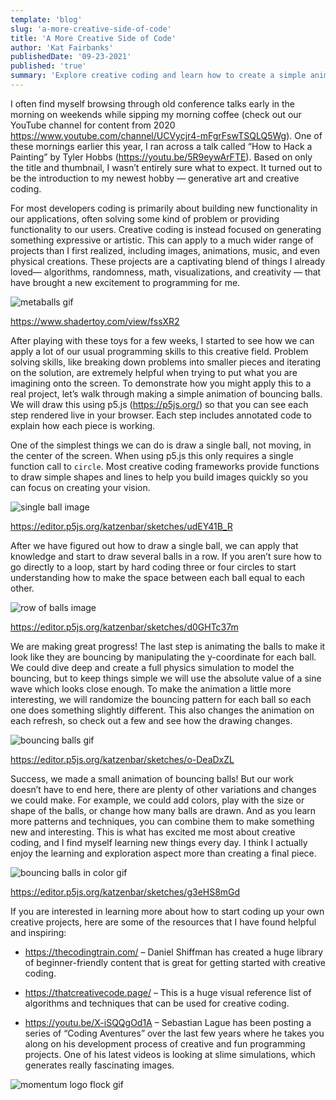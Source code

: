 ```yaml
---
template: 'blog'
slug: 'a-more-creative-side-of-code'
title: 'A More Creative Side of Code'
author: 'Kat Fairbanks'
publishedDate: '09-23-2021'
published: 'true'
summary: 'Explore creative coding and learn how to create a simple animation using p5.js.'
---
```


I often find myself browsing through old conference talks early in the morning on weekends while sipping my morning coffee (check out our YouTube channel for content from 2020 https://www.youtube.com/channel/UCVycjr4-mFgrFswTSQLQ5Wg). One of these mornings earlier this year, I ran across a talk called “How to Hack a Painting” by Tyler Hobbs (https://youtu.be/5R9eywArFTE). Based on only the title and thumbnail, I wasn’t entirely sure what to expect. It turned out to be the introduction to my newest hobby — generative art and creative coding. 

For most developers coding is primarily about building new functionality in our applications, often solving some kind of problem or providing functionality to our users. Creative coding is instead focused on generating something expressive or artistic. This can apply to a much wider range of projects than I first realized, including images, animations, music, and even physical creations.  These projects are a captivating blend of things I already loved— algorithms, randomness, math, visualizations, and creativity — that have brought a new excitement to programming for me.

![metaballs gif](/blog-images/metaballs.gif)

https://www.shadertoy.com/view/fssXR2 

After playing with these toys for a few weeks, I started to see how we can apply a lot of our usual programming skills to this creative field. Problem solving skills, like breaking down problems into smaller pieces and iterating on the solution, are extremely helpful when trying to put what you are imagining onto the screen. To demonstrate how you might apply this to a real project, let’s walk through making a simple animation of bouncing balls.  We will draw this using p5.js (https://p5js.org/) so that you can see each step rendered live in your browser. Each step includes annotated code to explain how each piece is working.

One of the simplest things we can do is draw a single ball, not moving, in the center of the screen. When using p5.js this only requires a single function call to `circle`. Most creative coding frameworks provide functions to draw simple shapes and lines to help you build images quickly so you can focus on creating your vision.

![single ball image](/blog-images/single-ball.png)

https://editor.p5js.org/katzenbar/sketches/udEY41B_R 

After we have figured out how to draw a single ball, we can apply that knowledge and start to draw several balls in a row. If you aren’t  sure how to go directly to a loop, start by hard coding three or four circles to start understanding how to make the space  between each ball equal to each other.

![row of balls image](/blog-images/row-of-balls.png)

https://editor.p5js.org/katzenbar/sketches/d0GHTc37m 

We are making great progress! The last step is animating the balls to make it look like they are bouncing by manipulating the y-coordinate for each ball. We could dive deep and create a full physics simulation to model the bouncing, but to keep things simple we will use the absolute value of a sine wave which looks close enough. To make the animation a little more interesting, we will randomize the bouncing pattern for each ball so each one does something slightly different. This also changes the animation on each refresh, so check out a few and see how the drawing changes.

![bouncing balls gif](/blog-images/bouncing-bw.gif)

https://editor.p5js.org/katzenbar/sketches/o-DeaDxZL

Success, we made a small animation of  bouncing balls! But our work doesn’t have to end here, there are plenty of other variations and changes we could make. For example, we could add colors, play with the size or shape of the balls, or change how many balls are drawn. And as you learn more patterns and techniques, you can combine them to make something new and interesting. This is what has excited me most about creative coding, and I find myself learning new things every day. I think I actually enjoy the learning and exploration aspect more than creating a final piece.

![bouncing balls in color gif](/blog-images/bouncing.gif)

https://editor.p5js.org/katzenbar/sketches/g3eHS8mGd

If you are interested in learning more about how to start coding up your own creative projects, here are some of the resources that I have found helpful and inspiring:

- https://thecodingtrain.com/ – Daniel Shiffman has created a huge library of beginner-friendly content that is great for getting started with creative coding. 

- https://thatcreativecode.page/ – This is a huge visual reference list of algorithms and techniques that can be used for creative coding.

- https://youtu.be/X-iSQQgOd1A – Sebastian Lague has been posting a series of “Coding Aventures” over the last few years where he takes you along on his development process of creative and fun programming projects. One of his latest videos is looking at slime simulations, which generates really fascinating images.

![momentum logo flock gif](/blog-images/logo-flock.gif)
